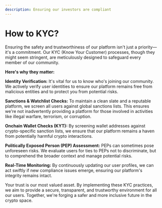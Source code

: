 ```yaml
---
description: Ensuring our investors are compliant
---
```


# How to KYC?

Ensuring the safety and trustworthiness of our platform isn't just a priority—it's a commitment. Our KYC (Know Your Customer) processes, though they might seem stringent, are meticulously designed to safeguard every member of our community.&#x20;

**Here's why they matter:**

**Identity Verification:** It's vital for us to know who's joining our community. We actively verify user identities to ensure our platform remains free from malicious entities and to protect you from potential risks.

**Sanctions & Watchlist Checks:** To maintain a clean slate and a reputable platform, we screen all users against global sanctions lists. This ensures we're not inadvertently providing a platform for those involved in activities like illegal warfare, terrorism, or corruption.

**Onchain Wallet Checks (KYT):** By screening wallet addresses against crypto-specific sanction lists, we ensure that our platform remains a haven from potentially harmful crypto interactions.

**Politically Exposed Person (PEP) Assessment:** PEPs can sometimes pose unforeseen risks. We evaluate users for ties to PEPs not to discriminate, but to comprehend the broader context and manage potential risks.

**Real-Time Monitoring:** By continuously updating our user profiles, we can act swiftly if new compliance issues emerge, ensuring our platform's integrity remains intact.



Your trust is our most valued asset. By implementing these KYC practices, we aim to provide a secure, transparent, and trustworthy environment for all our users. Together, we're forging a safer and more inclusive future in the crypto space.
